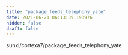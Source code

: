 ```yaml
---
title: "package_feeds_telephony_yate"
date: 2021-06-21 06:13:39.193976
hidden: false
draft: false
---
```


sunxi/cortexa7/package_feeds_telephony_yate

